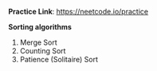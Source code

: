**Practice Link**: https://neetcode.io/practice

**Sorting algorithms**
1. Merge Sort
2. Counting Sort
3. Patience (Solitaire) Sort